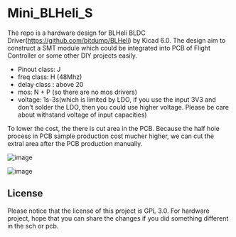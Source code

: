 # Mini_BLHeli_S

The repo is a hardware design for BLHeli BLDC Driver(https://github.com/bitdump/BLHeli) by Kicad 6.0. The design aim to construct a 
SMT module which could be integrated into PCB of Flight Controller or some other DIY projects easily. 

- Pinout class: J
- freq class: H (48Mhz)
- delay class : above 20
- mos: N + P (so there are no mos drivers)
- voltage: 1s-3s(which is limited by LDO, if you use the input 3V3 and don't solder the LDO, then you could use higher voltage. Please be care about withstand voltage of 
input capacities) 

To lower the cost, the there is cut area in the PCB. Because the half hole process in PCB sample production cost mucher higher, 
we can cut the extral area after the PCB production manually.

![image](https://github.com/Ncerzzk/Mini_BLHeli_S/blob/master/images/Mini_BLHeli.jpg?raw=true)

![image](https://github.com/Ncerzzk/Mini_BLHeli_S/blob/master/images/Mini_BLHeli_cut_area.jpg?raw=true)

## License
Please notice that the license of this project is GPL 3.0. For hardware project, hope that you can share the changes if you did something different in the sch or pcb.




